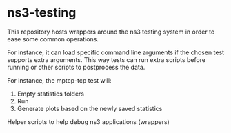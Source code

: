 # ns3-testing

This repository hosts wrappers around the ns3 testing system in order to ease some common operations.

For instance, it can load specific command line arguments if the chosen test supports extra arguments.
This way tests can run extra scripts before running or other scripts to postprocess the data.

For instance, the mptcp-tcp test will:
1. Empty statistics folders
2. Run
3. Generate plots based on the newly saved statistics

Helper scripts to help debug ns3 applications (wrappers)
